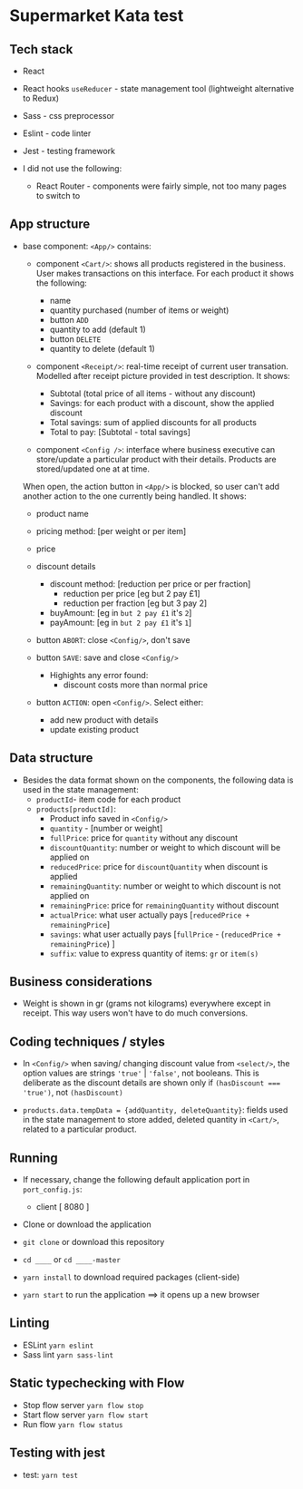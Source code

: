 # Supermarket Kata test

## Tech stack

- React
- React hooks `useReducer` - state management tool (lightweight alternative to Redux)
- Sass - css preprocessor
- Eslint - code linter
- Jest - testing framework

- I did not use the following:
  - React Router - components were fairly simple, not too many pages to switch to

## App structure
- base component: `<App/>` contains:
  - component `<Cart/>`: shows all products registered in the business. 
  User makes transactions on this interface. For each product it shows the following:
    - name
    - quantity purchased (number of items or weight)
    - button `ADD`
    - quantity to add (default 1)
    - button `DELETE`
    - quantity to delete (default 1)

  - component `<Receipt/>`: real-time receipt of current user transation.
    Modelled after receipt picture provided in test description.
    It shows:
    - Subtotal (total price of all items - without any discount)
    - Savings: for each product with a discount, show the applied discount
    - Total savings: sum of applied discounts for all products
    - Total to pay: [Subtotal - total savings]

  - component `<Config />`: interface where business executive can store/update a particular product with their details. Products are stored/updated one at at time.

  When open, the action button in `<App/>` is blocked, so user can't add another action to the one currently being handled.
  It shows:
    - product name
    - pricing method: [per weight or per item]
    - price
    - discount details
      - discount method: [reduction per price or per fraction]
        - reduction per price [eg but 2 pay £1]
        - reduction per fraction [eg but 3 pay 2]
      - buyAmount: [eg in `but 2 pay £1` it's `2`]
      - payAmount: [eg in `but 2 pay £1` it's `1`]
    - button `ABORT`: close `<Config/>`, don't save
    - button `SAVE`: save and close `<Config/>`
      - Highights any error found:
        - discount costs more than normal price
    
   
  - button `ACTION`: open `<Config/>`. Select either:
    - add new product with details
    - update existing product
   

## Data structure
- Besides the data format shown on the components, the following data is used in the state management:
  - `productId`- item code for each product 
  - `products[productId]`:
      - Product info saved in `<Config/>` 
      - `quantity` - [number or weight]
      - `fullPrice`: price for `quantity` without any discount
      - `discountQuantity`: number or weight to which discount will be applied on
      - `reducedPrice`: price for `discountQuantity` when discount is applied
      - `remainingQuantity`: number or weight to which discount is not applied on
      - `remainingPrice`: price for `remainingQuantity` without discount
      - `actualPrice`: what user actually pays [`reducedPrice + remainingPrice`] 
      - `savings`: what user actually pays [`fullPrice` - (`reducedPrice + remainingPrice`) ]
      - `suffix`: value to express quantity of items: `gr` or `item(s)`
 
## Business considerations
- Weight is shown in gr (grams not kilograms) everywhere except in receipt. This way users won't have to do much conversions.

## Coding techniques / styles
- In `<Config/>` when saving/ changing discount value from `<select/>`, the option values are  strings `'true'` | `'false'`, not booleans. This is deliberate as the discount details are shown only if `(hasDiscount === 'true')`, not `(hasDiscount)`

- `products.data.tempData = {addQuantity, deleteQuantity}`: fields used in the state management to store added, deleted quantity in `<Cart/>`, related to a particular product.

## Running

- If necessary, change the following default application port in `port_config.js`:
  - client [ 8080 ]

- Clone or download the application
- ```git clone``` or download this repository
- ```cd ____``` or ```cd ____-master```
- ```yarn install``` to download required packages (client-side)
- ```yarn start``` to run the application ==> it opens up a new browser


## Linting

- ESLint `yarn eslint`
- Sass lint `yarn sass-lint`


## Static typechecking with Flow

- Stop flow server `yarn flow stop`
- Start flow server `yarn flow start`
- Run flow `yarn flow status`


## Testing with jest

- test: `yarn test`
